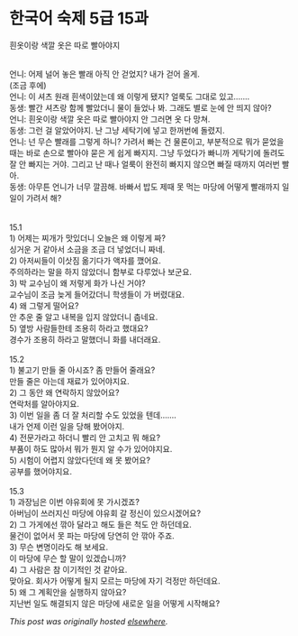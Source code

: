 # 한국어 숙제 5급 15과

<div>
<p>&#55152;&#50743;&#51060;&#46993; &#49353;&#44628; &#50743;&#51008; &#46384;&#47196; &#48744;&#50500;&#50556;&#51648;</p>
<div><br></div>
<div>&#50616;&#45768;: &#50612;&#51228; &#45328;&#50612; &#45459;&#51008; &#48744;&#47000; &#50500;&#51649; &#50504; &#44151;&#50632;&#51648;? &#45236;&#44032; &#44151;&#50612; &#50732;&#44172;.</div>
<div>(&#51312;&#44552; &#54980;&#50640;)</div>
<div>&#50616;&#45768;: &#51060; &#49492;&#52768; &#50896;&#47000; &#55152;&#49353;&#51060;&#50576;&#45716;&#45936; &#50780; &#51060;&#47111;&#44172; &#46096;&#51648;? &#50620;&#47337;&#46020; &#44536;&#45824;&#47196; &#51080;&#44256;.......</div>
<div>&#46041;&#49373;: &#48744;&#44036; &#49492;&#52768;&#46993; &#54632;&#44760; &#48744;&#50520;&#45908;&#45768; &#47932;&#51060; &#46308;&#50632;&#45208; &#48400;. &#44536;&#47000;&#46020; &#48324;&#47196; &#45576;&#50640; &#50504; &#46916;&#51648; &#50506;&#50500;?</div>
<div>&#50616;&#45768;: &#55152;&#50743;&#51060;&#46993; &#49353;&#44628; &#50743;&#51008; &#46384;&#47196; &#48744;&#50500;&#50556;&#51648; &#50504; &#44536;&#47084;&#47732; &#50743; &#45796; &#47581;&#52432;.</div>
<div>&#46041;&#49373;: &#44536;&#47088; &#44152; &#50508;&#50520;&#50612;&#50556;&#51648;. &#45212; &#44536;&#45285; &#49464;&#53441;&#44592;&#50640; &#45347;&#44256; &#54620;&#44732;&#48264;&#50640; &#46028;&#47160;&#51648;.</div>
<div>&#50616;&#45768;: &#45324; &#47924;&#49832; &#48744;&#47000;&#47484; &#44536;&#47111;&#44172; &#54616;&#45768;? &#44032;&#47140;&#49436; &#48736;&#45716; &#44148; &#47932;&#47200;&#51060;&#44256;, &#48512;&#48516;&#51201;&#51004;&#47196; &#47952;&#44032; &#47931;&#50632;&#51012; &#46412;&#45716; &#48148;&#47196; &#49552;&#51004;&#47196; &#48744;&#50500;&#50556; &#47931;&#51008; &#44172; &#49789;&#44172; &#48736;&#51648;&#51648;. &#44536;&#45285; &#46160;&#50632;&#45796;&#44032; &#48736;&#45768;&#44620; &#44172;&#53441;&#44592;&#50640; &#46028;&#47140;&#46020; &#51096; &#50504; &#48736;&#51648;&#45716; &#44144;&#50556;. &#44536;&#47532;&#44256; &#45212; &#46412;&#45208; &#50620;&#47337;&#51060; &#50756;&#51204;&#55176; &#48736;&#51648;&#51648; &#50506;&#51004;&#47732; &#48736;&#51656; &#46412;&#44620;&#51648; &#50668;&#47084;&#48264; &#48744;&#50500;.</div>
<div>&#46041;&#49373;: &#50500;&#47924;&#53948; &#50616;&#45768;&#44032; &#45320;&#47924; &#44628;&#45140;&#54644;. &#48148;&#48736;&#49436; &#48165;&#46020; &#51228;&#46412; &#47803; &#47673;&#45716; &#47560;&#45817;&#50640; &#50612;&#46523;&#44172; &#48744;&#47000;&#44620;&#51648; &#51068;&#51068;&#51060; &#44032;&#47140;&#49436; &#54644;?</div>
<div><br></div>
<div><br></div>
<div>15.1</div>
<div>1) &#50612;&#51228;&#45716; &#52236;&#44060;&#44032; &#47579;&#51080;&#45908;&#45768; &#50724;&#45720;&#51008; &#50780; &#51060;&#47111;&#44172; &#51676;?</div>
<div>&#49905;&#44144;&#50868; &#44144; &#44057;&#50500;&#49436; &#49548;&#44552;&#51012; &#51312;&#44552; &#45908; &#45347;&#50632;&#45908;&#45768; &#51676;&#45348;.</div>
<div>2) &#50500;&#51200;&#50472;&#46308;&#51060; &#51060;&#49343;&#51664; &#50734;&#44592;&#45796;&#44032; &#50529;&#51088;&#47484; &#44668;&#50612;&#50836;.</div>
<div>&#51452;&#51032;&#54616;&#46972;&#45716; &#47568;&#51012; &#54616;&#51648; &#50506;&#50520;&#45908;&#45768; &#54632;&#48512;&#47196; &#45796;&#47336;&#50632;&#45208; &#48372;&#44400;&#50836;.</div>
<div>3) &#48149; &#44368;&#49688;&#45784;&#51060; &#50780; &#51200;&#47111;&#44172; &#54868;&#44032; &#45208;&#49888; &#44144;&#50556;?</div>
<div>&#44368;&#49688;&#45784;&#51060; &#51312;&#44552; &#45734;&#44172; &#46308;&#50612;&#44052;&#45908;&#45768; &#54617;&#49373;&#46308;&#51060; &#44032; &#48260;&#47160;&#45824;&#50836;.</div>
<div>4) &#50780; &#44536;&#47111;&#44172; &#46504;&#50612;&#50836;?</div>
<div>&#50504; &#52628;&#50868; &#51460; &#50508;&#44256; &#45236;&#48373;&#51012; &#51077;&#51648; &#50506;&#50520;&#45908;&#45768; &#52645;&#45348;&#50836;.</div>
<div>5) &#50694;&#48169; &#49324;&#46988;&#46308;&#54620;&#53580; &#51312;&#50857;&#55176; &#54616;&#46972;&#44256; &#54664;&#45824;&#50836;?</div>
<div>&#44221;&#49688;&#44032; &#51312;&#50857;&#55176; &#54616;&#46972;&#44256; &#47568;&#54664;&#45908;&#45768; &#54868;&#47484; &#45236;&#45908;&#47000;&#50836;.</div>
<div><br></div>
<div>15.2</div>
<div>1) &#48520;&#44256;&#44592; &#47564;&#46308; &#51460; &#50500;&#49884;&#51424;? &#51328; &#47564;&#46308;&#50612; &#51460;&#47000;&#50836;?</div>
<div>&#47564;&#46308; &#51460;&#51008; &#50500;&#45716;&#45936; &#51116;&#47308;&#44032; &#51080;&#50612;&#50556;&#51648;&#50836;.</div>
<div>2) &#44536; &#46041;&#50504; &#50780; &#50672;&#46973;&#54616;&#51648; &#50506;&#50520;&#50612;&#50836;?</div>
<div>&#50672;&#46973;&#52376;&#47484; &#50508;&#50500;&#50556;&#51648;&#50836;.</div>
<div>3) &#51060;&#48264; &#51068;&#51012; &#51328; &#45908; &#51096; &#52376;&#47532;&#54624; &#49688;&#46020; &#51080;&#50632;&#51012; &#53584;&#45936;.......</div>
<div>&#45236;&#44032; &#50616;&#51228; &#51060;&#47088; &#51068;&#51012; &#45817;&#54644; &#48420;&#50612;&#50556;&#51648;.</div>
<div>4) &#51204;&#47928;&#44032;&#46972;&#44256; &#54616;&#45908;&#45768; &#48744;&#47532; &#50504; &#44256;&#52824;&#44256; &#47952; &#54644;&#50836;?</div>
<div>&#48512;&#54408;&#51060; &#54616;&#46020; &#47566;&#50500;&#49436; &#47952;&#44032; &#47956;&#51648; &#50508; &#49688;&#44032; &#51080;&#50612;&#50556;&#51648;&#50836;.</div>
<div>5) &#49884;&#54744;&#51060; &#50612;&#47157;&#51648; &#50506;&#50520;&#45796;&#45912;&#45936; &#50780; &#47803; &#48420;&#50612;&#50836;?</div>
<div>&#44277;&#48512;&#47484; &#54664;&#50612;&#50556;&#51648;&#50836;.</div>
<div><br></div>
<div>15.3</div>
<div>1) &#44284;&#51109;&#45784;&#51008; &#51060;&#48264; &#50556;&#50976;&#54924;&#50640; &#47803; &#44032;&#49884;&#44192;&#51424;?</div>
<div>&#50500;&#48260;&#45784;&#51060; &#50416;&#47084;&#51648;&#49888; &#47560;&#45817;&#50640; &#50556;&#50976;&#54924; &#44040; &#51221;&#49888;&#51060; &#51080;&#51004;&#49884;&#44192;&#50612;&#50836;?</div>
<div>2) &#44536; &#44032;&#44172;&#50640;&#49440; &#44622;&#50500; &#45804;&#46972;&#44256; &#54644;&#46020; &#46308;&#51008; &#52377;&#46020; &#50504; &#54616;&#45912;&#45936;&#50836;.</div>
<div>&#47932;&#44148;&#51060; &#50630;&#50612;&#49436; &#47803; &#54028;&#45716; &#47560;&#45817;&#50640; &#45817;&#50672;&#55176; &#50504; &#44622;&#50500; &#51452;&#51424;.</div>
<div>3) &#47924;&#49832; &#48320;&#47749;&#51060;&#46972;&#46020; &#54644; &#48372;&#49464;&#50836;.</div>
<div>&#51060; &#47560;&#45817;&#50640; &#47924;&#49832; &#54624; &#47568;&#51060; &#51080;&#44192;&#49845;&#45768;&#44620;?</div>
<div>4) &#44536; &#49324;&#46988;&#51008; &#52280; &#51060;&#44592;&#51201;&#51064; &#44163; &#44057;&#50500;&#50836;.</div>
<div>&#47582;&#50500;&#50836;. &#54924;&#49324;&#44032; &#50612;&#46523;&#44172; &#46112;&#51648; &#47784;&#47476;&#45716; &#47560;&#45817;&#50640; &#51088;&#44592; &#44145;&#51221;&#47564; &#54616;&#45912;&#45936;&#50836;.</div>
<div>5) &#50780; &#44536; &#44228;&#54925;&#50504;&#51012; &#49892;&#54665;&#54616;&#51648; &#50506;&#50500;&#50836;?</div>
<div>&#51648;&#45212;&#48264; &#51068;&#46020; &#54644;&#44208;&#46104;&#51648; &#50506;&#51008; &#47560;&#45817;&#50640; &#49352;&#47196;&#50868; &#51068;&#51012; &#50612;&#46523;&#44172; &#49884;&#51089;&#54644;&#50836;?</div>
</div>


*This post was originally hosted [elsewhere](http://planspace.blogspot.com/2009/11/5-15.html).*
